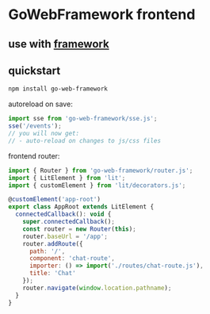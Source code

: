# GoWebFramework frontend

## use with [framework](https://github.com/bencbradshaw/framework)

## quickstart

```bash
npm install go-web-framework
```

autoreload on save:

```javascript
import sse from 'go-web-framework/sse.js';
sse('/events');
// you will now get:
// - auto-reload on changes to js/css files
```

frontend router:

```javascript
import { Router } from 'go-web-framework/router.js';
import { LitElement } from 'lit';
import { customElement } from 'lit/decorators.js';

@customElement('app-root')
export class AppRoot extends LitElement {
  connectedCallback(): void {
    super.connectedCallback();
    const router = new Router(this);
    router.baseUrl = '/app';
    router.addRoute({
      path: '/',
      component: 'chat-route',
      importer: () => import('./routes/chat-route.js'),
      title: 'Chat'
    });
    router.navigate(window.location.pathname);
  }
}
```
